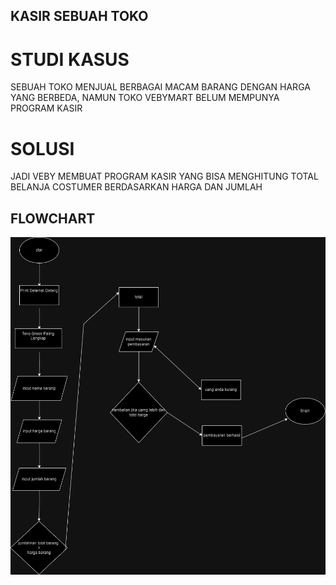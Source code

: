 ## KASIR SEBUAH TOKO
# STUDI KASUS
SEBUAH TOKO MENJUAL BERBAGAI MACAM BARANG DENGAN HARGA YANG BERBEDA,
NAMUN TOKO VEBYMART BELUM MEMPUNYA PROGRAM KASIR
# SOLUSI
JADI VEBY MEMBUAT PROGRAM KASIR YANG BISA MENGHITUNG TOTAL 
BELANJA COSTUMER BERDASARKAN HARGA DAN JUMLAH
## FLOWCHART
![flowchart](flowchart.drawio.png)